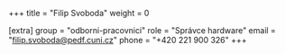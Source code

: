 +++
title = "Filip Svoboda"
weight = 0

[extra]
group = "odborni-pracovnici"
role = "Správce hardware"
email = "filip.svoboda@pedf.cuni.cz"
phone = "+420 221 900 326"
+++

